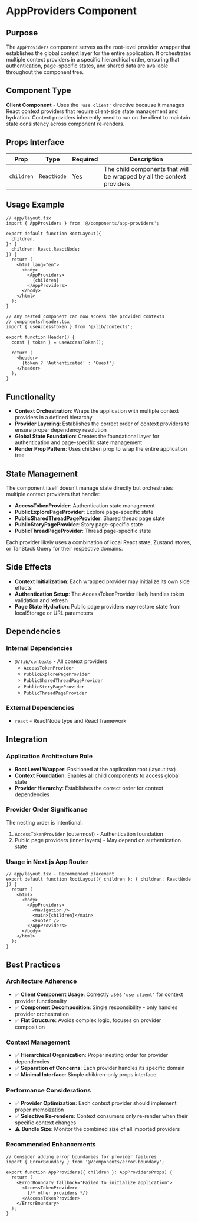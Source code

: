 # AppProviders Component

## Purpose

The `AppProviders` component serves as the root-level provider wrapper that establishes the global context layer for the entire application. It orchestrates multiple context providers in a specific hierarchical order, ensuring that authentication, page-specific states, and shared data are available throughout the component tree.

## Component Type

**Client Component** - Uses the `'use client'` directive because it manages React context providers that require client-side state management and hydration. Context providers inherently need to run on the client to maintain state consistency across component re-renders.

## Props Interface

| Prop | Type | Required | Description |
|------|------|----------|-------------|
| `children` | `ReactNode` | Yes | The child components that will be wrapped by all the context providers |

## Usage Example

```tsx
// app/layout.tsx
import { AppProviders } from '@/components/app-providers';

export default function RootLayout({
  children,
}: {
  children: React.ReactNode;
}) {
  return (
    <html lang="en">
      <body>
        <AppProviders>
          {children}
        </AppProviders>
      </body>
    </html>
  );
}

// Any nested component can now access the provided contexts
// components/header.tsx
import { useAccessToken } from '@/lib/contexts';

export function Header() {
  const { token } = useAccessToken();
  
  return (
    <header>
      {token ? 'Authenticated' : 'Guest'}
    </header>
  );
}
```

## Functionality

- **Context Orchestration**: Wraps the application with multiple context providers in a defined hierarchy
- **Provider Layering**: Establishes the correct order of context providers to ensure proper dependency resolution
- **Global State Foundation**: Creates the foundational layer for authentication and page-specific state management
- **Render Prop Pattern**: Uses children prop to wrap the entire application tree

## State Management

The component itself doesn't manage state directly but orchestrates multiple context providers that handle:

- **AccessTokenProvider**: Authentication state management
- **PublicExplorePageProvider**: Explore page-specific state
- **PublicSharedThreadPageProvider**: Shared thread page state
- **PublicStoryPageProvider**: Story page-specific state  
- **PublicThreadPageProvider**: Thread page-specific state

Each provider likely uses a combination of local React state, Zustand stores, or TanStack Query for their respective domains.

## Side Effects

- **Context Initialization**: Each wrapped provider may initialize its own side effects
- **Authentication Setup**: The AccessTokenProvider likely handles token validation and refresh
- **Page State Hydration**: Public page providers may restore state from localStorage or URL parameters

## Dependencies

### Internal Dependencies
- `@/lib/contexts` - All context providers
  - `AccessTokenProvider`
  - `PublicExplorePageProvider`
  - `PublicSharedThreadPageProvider`
  - `PublicStoryPageProvider`
  - `PublicThreadPageProvider`

### External Dependencies
- `react` - ReactNode type and React framework

## Integration

### Application Architecture Role
- **Root Level Wrapper**: Positioned at the application root (layout.tsx)
- **Context Foundation**: Enables all child components to access global state
- **Provider Hierarchy**: Establishes the correct order for context dependencies

### Provider Order Significance
The nesting order is intentional:
1. `AccessTokenProvider` (outermost) - Authentication foundation
2. Public page providers (inner layers) - May depend on authentication state

### Usage in Next.js App Router
```tsx
// app/layout.tsx - Recommended placement
export default function RootLayout({ children }: { children: ReactNode }) {
  return (
    <html>
      <body>
        <AppProviders>
          <Navigation />
          <main>{children}</main>
          <Footer />
        </AppProviders>
      </body>
    </html>
  );
}
```

## Best Practices

### Architecture Adherence
- ✅ **Client Component Usage**: Correctly uses `'use client'` for context provider functionality
- ✅ **Component Decomposition**: Single responsibility - only handles provider orchestration
- ✅ **Flat Structure**: Avoids complex logic, focuses on provider composition

### Context Management
- ✅ **Hierarchical Organization**: Proper nesting order for provider dependencies
- ✅ **Separation of Concerns**: Each provider handles its specific domain
- ✅ **Minimal Interface**: Simple children-only props interface

### Performance Considerations
- ✅ **Provider Optimization**: Each context provider should implement proper memoization
- ✅ **Selective Re-renders**: Context consumers only re-render when their specific context changes
- ⚠️ **Bundle Size**: Monitor the combined size of all imported providers

### Recommended Enhancements
```tsx
// Consider adding error boundaries for provider failures
import { ErrorBoundary } from '@/components/error-boundary';

export function AppProviders({ children }: AppProvidersProps) {
  return (
    <ErrorBoundary fallback="Failed to initialize application">
      <AccessTokenProvider>
        {/* other providers */}
      </AccessTokenProvider>
    </ErrorBoundary>
  );
}
```